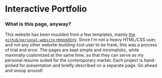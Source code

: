 # Interactive Portfolio

### What is this page, anyway?

This website has been moulded from a few templates, mainly [the `github/personal-website` repository](https://github.com/github/personal-website). Since I'm not a heavy HTML/CSS user, and not any other website-building-tool user to be frank, this was a process of trial and error. The pages are kept simple and minimalistic, while maximally customized at the same time, so that they can serve as my personal resume suited for the contemporary market. Each project is hand-picked for presentation and briefly described on a separate page. Go ahead and snoop around!
